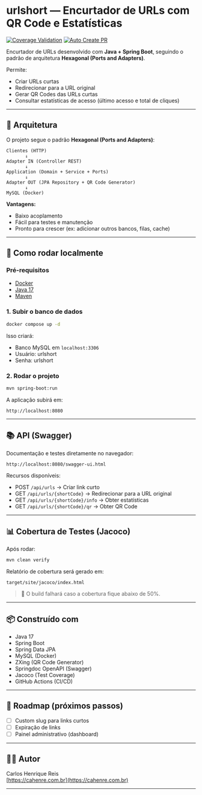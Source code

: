 # urlshort — Encurtador de URLs com QR Code e Estatísticas


[![Coverage Validation](https://github.com/Carlos-Henreis/encurtador-url-api/actions/workflows/validate-coverage.yml/badge.svg)](https://github.com/Carlos-Henreis/encurtador-url-api/actions/workflows/validate-coverage.yml)
[![Auto Create PR](https://github.com/Carlos-Henreis/encurtador-url-api/actions/workflows/auto-create-pr.yml/badge.svg)](https://github.com/Carlos-Henreis/encurtador-url-api/actions/workflows/auto-create-pr.yml)

Encurtador de URLs desenvolvido com **Java + Spring Boot**, seguindo o padrão de arquitetura **Hexagonal (Ports and Adapters)**.

Permite:

- Criar URLs curtas
- Redirecionar para a URL original
- Gerar QR Codes das URLs curtas
- Consultar estatísticas de acesso (último acesso e total de cliques)

---

## 📐 Arquitetura

O projeto segue o padrão **Hexagonal (Ports and Adapters)**:

```
Clientes (HTTP) 
       ↓
Adapter IN (Controller REST)
       ↓
Application (Domain + Service + Ports)
       ↓
Adapter OUT (JPA Repository + QR Code Generator)
       ↓
MySQL (Docker)
```

**Vantagens:**

- Baixo acoplamento
- Fácil para testes e manutenção
- Pronto para crescer (ex: adicionar outros bancos, filas, cache)

---

## 🚀 Como rodar localmente

### Pré-requisitos

- [Docker](https://www.docker.com/get-started/)
- [Java 17](https://adoptopenjdk.net/)
- [Maven](https://maven.apache.org/install.html)

### 1. Subir o banco de dados

```bash
docker compose up -d
```

Isso criará:

- Banco MySQL em `localhost:3306`
- Usuário: urlshort
- Senha: urlshort

### 2. Rodar o projeto

```bash
mvn spring-boot:run
```

A aplicação subirá em:

```
http://localhost:8080
```

---

## 📚 API (Swagger)

Documentação e testes diretamente no navegador:

```
http://localhost:8080/swagger-ui.html
```

Recursos disponíveis:

- POST `/api/urls` → Criar link curto
- GET `/api/urls/{shortCode}` → Redirecionar para a URL original
- GET `/api/urls/{shortCode}/info` → Obter estatísticas
- GET `/api/urls/{shortCode}/qr` → Obter QR Code

---

## 📊 Cobertura de Testes (Jacoco)

Após rodar:

```bash
mvn clean verify
```

Relatório de cobertura será gerado em:

```
target/site/jacoco/index.html
```

> 🚦 O build falhará caso a cobertura fique abaixo de 50%.

---

## 📦 Construído com

- Java 17
- Spring Boot
- Spring Data JPA
- MySQL (Docker)
- ZXing (QR Code Generator)
- Springdoc OpenAPI (Swagger)
- Jacoco (Test Coverage)
- GitHub Actions (CI/CD)

---

## 📌 Roadmap (próximos passos)

- [ ] Custom slug para links curtos
- [ ] Expiração de links
- [ ] Painel administrativo (dashboard)

---

## 🧑‍💻 Autor

Carlos Henrique Reis  
[https://cahenre.com.br](https://cahenre.com.br)

---
